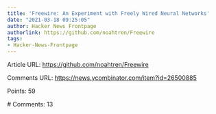 ```yaml
---
title: 'Freewire: An Experiment with Freely Wired Neural Networks'
date: "2021-03-18 09:25:05"
author: Hacker News Frontpage
authorlink: https://github.com/noahtren/Freewire
tags:
- Hacker-News-Frontpage
---
```


<p>Article URL: <a href="https://github.com/noahtren/Freewire">https://github.com/noahtren/Freewire</a></p>
<p>Comments URL: <a href="https://news.ycombinator.com/item?id=26500885">https://news.ycombinator.com/item?id=26500885</a></p>
<p>Points: 59</p>
<p># Comments: 13</p>
